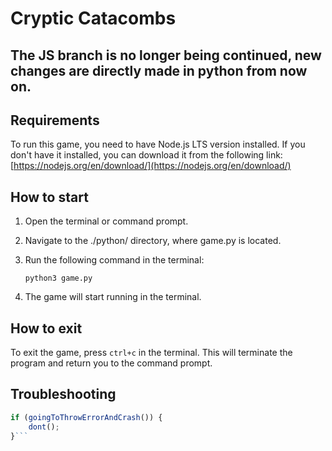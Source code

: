 # Cryptic Catacombs

## The JS branch is no longer being continued, new changes are directly made in python from now on.

## Requirements
To run this game, you need to have Node.js LTS version installed. If you don't have it installed, you can download it from the following link:
[https://nodejs.org/en/download/](https://nodejs.org/en/download/)

## How to start
1. Open the terminal or command prompt.
2. Navigate to the ./python/ directory, where game.py is located.
3. Run the following command in the terminal: 

    ```
    python3 game.py
    ```

4. The game will start running in the terminal.

## How to exit
To exit the game, press `ctrl+c` in the terminal. This will terminate the program and return you to the command prompt.

## Troubleshooting

```js
if (goingToThrowErrorAndCrash()) {
    dont();
}```
